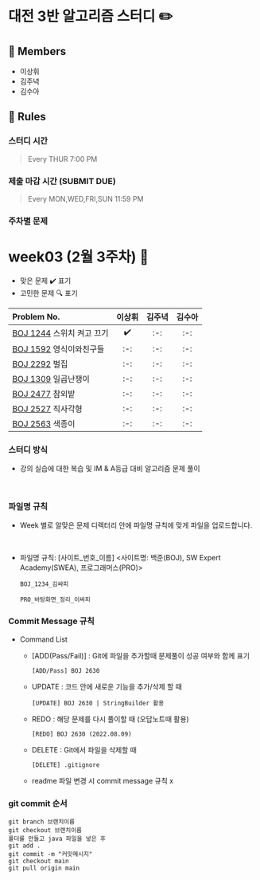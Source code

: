 # 대전 3반 알고리즘 스터디 ✏️
## 👥 Members
- 이상휘
- 김주녁
- 김수아



## 👋 Rules 
### 스터디 시간 
> Every THUR 7:00 PM

### 제출 마감 시간 (SUBMIT DUE)
> Every MON,WED,FRI,SUN 11:59 PM

### 주차별 문제
# week03 (2월 3주차) :pencil:

- 맞은 문제 :heavy_check_mark: 표기
- 고민한 문제 :mag: 표기



|Problem No.|이상휘|김주녁|김수아|
|:---------------------------|:-----:|:-----:|:-----:|
|[BOJ 1244](https://www.acmicpc.net/problem/1244) 스위치 켜고 끄기|:heavy_check_mark:|:-:|:-:|
|[BOJ 1592](https://www.acmicpc.net/problem/1592) 영식이와친구들|:-:|:-:|:-:|
|[BOJ 2292](https://www.acmicpc.net/problem/2292) 벌집|:-:|:-:|:-:|
|[BOJ 1309](https://www.acmicpc.net/problem/1309) 일곱난쟁이|:-:|:-:|:-:|
|[BOJ 2477](https://www.acmicpc.net/problem/2477) 참외밭|:-:|:-:|:-:|
|[BOJ 2527](https://www.acmicpc.net/problem/2527) 직사각형|:-:|:-:|:-:|
|[BOJ 2563](https://www.acmicpc.net/problem/2563) 색종이|:-:|:-:|:-:|


### 스터디 방식

- 강의 실습에 대한 복습 및 IM & A등급 대비 알고리즘 문제 풀이

<br>

### 파일명 규칙
- Week 별로 알맞은 문제 디렉터리 안에 파일명 규칙에 맞게 파일을 업로드합니다.
<br>

- 파일명 규칙: [사이트_번호_이름] <사이트명: 백준(BOJ), SW Expert Academy(SWEA), 프로그래머스(PRO)>


    ```
    BOJ_1234_김싸피
    ```
    ```
    PRO_바탕화면_정리_이싸피
    ```

### Commit Message 규칙

- Command List
  - [ADD(Pass/Fail)] : Git에 파일을 추가할때 문제풀이 성공 여부와 함께 표기
  

      ```
      [ADD/Pass] BOJ 2630
      ```
  - UPDATE : 코드 안에 새로운 기능을 추가/삭제 할 때
  

      ```
      [UPDATE] BOJ 2630 | StringBuilder 활용
      ```
  - REDO : 해당 문제를 다시 풀이할 때 (오답노트때 활용)
  

      ```
      [REDO] BOJ 2630 (2022.08.09)
      ```

  - DELETE : Git에서 파일을 삭제할 때
  

      ```
      [DELETE] .gitignore
      ```
  - readme 파일 변경 시 commit message 규칙 x

### git commit 순서
```
git branch 브랜치이름
git checkout 브랜치이름
폴더를 만들고 java 파일을 넣은 후
git add .
git commit -m "커밋메시지"
git checkout main
git pull origin main
```



